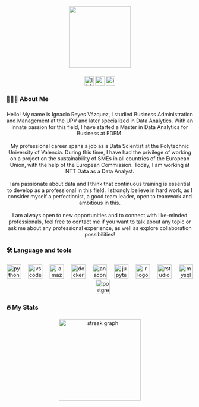 <div align="center">
  <img height="166" src="https://media.licdn.com/dms/image/D4E12AQHFTYesKzpoSA/article-cover_image-shrink_720_1280/0/1674740361456?e=2147483647&v=beta&t=ftw2gD-lIrE3gSOuBu0AahDwN-uJ18aJ9o0onxfUwQE"  />
</div>

###

<div align="center">
  <img src="https://img.shields.io/static/v1?message=LinkedIn&logo=linkedin&label=&color=0077B5&logoColor=white&labelColor=&style=for-the-badge" height="25" alt="linkedin logo"  />
  <img src="https://img.shields.io/static/v1?message=Gmail&logo=gmail&label=&color=D14836&logoColor=white&labelColor=&style=for-the-badge" height="25" alt="gmail logo"  />
  <img src="https://img.shields.io/static/v1?message=Instagram&logo=instagram&label=&color=E4405F&logoColor=white&labelColor=&style=for-the-badge" height="25" alt="instagram logo"  />
</div>

###

<h3 align="left">🧑🏽‍💻 About Me</h3>

###

<p align="center">Hello! My name is Ignacio Reyes Vázquez, I studied Business Administration and Management at the UPV and later specialized in Data Analytics. With an innate passion for this field, I have started a Master in Data Analytics for Business at EDEM.<br><br>My professional career spans a job as a Data Scientist at the Polytechnic University of Valencia. During this time, I have had the privilege of working on a project on the sustainability of SMEs in all countries of the European Union, with the help of the European Commission. Today, I am working at NTT Data as a Data Analyst.<br><br>I am passionate about data and I think that continuous training is essential to develop as a professional in this field. I strongly believe in hard work, as I consider myself a perfectionist, a good team leader, open to teamwork and ambitious in this.<br><br>I am always open to new opportunities and to connect with like-minded professionals, feel free to contact me if you want to talk about any topic or ask me about any professional experience, as well as explore collaboration possibilities!</p>

###

<h3 align="left">🛠 Language and tools</h3>

###

<div align="center">
  <img src="https://cdn.jsdelivr.net/gh/devicons/devicon/icons/python/python-original.svg" height="38" alt="python logo"  />
  <img width="12" />
  <img src="https://cdn.jsdelivr.net/gh/devicons/devicon/icons/vscode/vscode-original.svg" height="38" alt="vscode logo"  />
  <img width="12" />
  <img src="https://skillicons.dev/icons?i=aws" height="38" alt="amazonwebservices logo"  />
  <img width="12" />
  <img src="https://cdn.jsdelivr.net/gh/devicons/devicon/icons/docker/docker-plain-wordmark.svg" height="38" alt="docker logo"  />
  <img width="12" />
  <img src="https://cdn.jsdelivr.net/gh/devicons/devicon/icons/anaconda/anaconda-original.svg" height="38" alt="anaconda logo"  />
  <img width="12" />
  <img src="https://cdn.jsdelivr.net/gh/devicons/devicon/icons/jupyter/jupyter-original.svg" height="38" alt="jupyter logo"  />
  <img width="12" />
  <img src="https://cdn.jsdelivr.net/gh/devicons/devicon/icons/r/r-original.svg" height="38" alt="r logo"  />
  <img width="12" />
  <img src="https://cdn.jsdelivr.net/gh/devicons/devicon/icons/rstudio/rstudio-original.svg" height="38" alt="rstudio logo"  />
  <img width="12" />
  <img src="https://cdn.jsdelivr.net/gh/devicons/devicon/icons/mysql/mysql-original.svg" height="38" alt="mysql logo"  />
  <img width="12" />
  <img src="https://cdn.jsdelivr.net/gh/devicons/devicon/icons/postgresql/postgresql-original.svg" height="38" alt="postgresql logo"  />
</div>

###

<h3 align="left">🔥   My Stats</h3>

###

<div align="center">
  <img src="https://streak-stats.demolab.com?user=nachoreyesv&locale=en&mode=daily&theme=dark&hide_border=false&border_radius=5&order=3" height="220" alt="streak graph"  />
</div>

###
